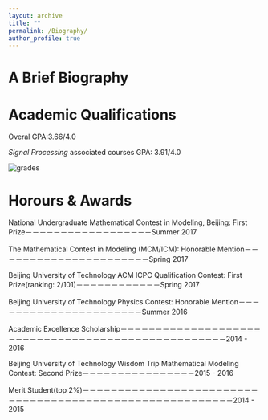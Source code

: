 ```yaml
---
layout: archive
title: ""
permalink: /Biography/
author_profile: true
---
```

A Brief Biography
======








Academic Qualifications
======
Overal GPA:3.66/4.0

*Signal Processing* associated courses GPA: 3.91/4.0

![grades](https://dukang4655.github.io/images/grade4.png)


Horours & Awards
======
National Undergraduate Mathematical Contest in Modeling, Beijing: First Prize－－－－－－－－－－－－－－－－－－Summer 2017

The Mathematical Contest in Modeling (MCM/ICM): Honorable Mention－－－－－－－－－－－－－－－－－－－－－－Spring 2017

Beijing University of Technology ACM ICPC Qualification Contest: First Prize(ranking: 2/101)－－－－－－－－－－－－Spring 2017

Beijing University of Technology Physics Contest: Honorable Mention－－－－－－－－－－－－－－－－－－－－－－Summer 2016

Academic Excellence Scholarship－－－－－－－－－－－－－－－－－－－－－－－－－－－－－－－－－－－－－－－－－－－－－－－－－－－2014 - 2016

Beijing University of Technology Wisdom Trip Mathematical Modeling Contest: Second Prize－－－－－－－－－－－－－－－－2015 - 2016

Merit Student(top 2%)－－－－－－－－－－－－－－－－－－－－－－－－－－－－－－－－－－－－－－－－－－－－－－－－－－－－－－－－－2014 - 2015
